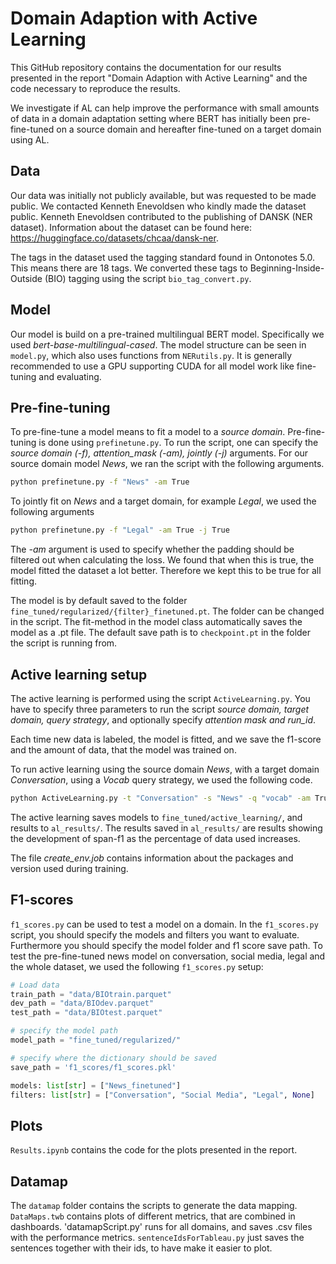 # Domain Adaption with Active Learning
This GitHub repository contains the documentation for our results presented in the report "Domain Adaption with Active Learning" and the code necessary to reproduce the results.

We investigate if AL can help improve the performance with small amounts of data in a domain adaptation setting where BERT has initially been pre-fine-tuned on a source domain and hereafter fine-tuned on a target domain using AL.

## Data
Our data was initially not publicly available, but was requested to be made public. We contacted Kenneth Enevoldsen who kindly made the dataset public. Kenneth Enevoldsen contributed to the publishing of DANSK (NER dataset). Information about the dataset can be found here: https://huggingface.co/datasets/chcaa/dansk-ner.

The tags in the dataset used the tagging standard found in Ontonotes 5.0. This means there are 18 tags. We converted these tags to Beginning-Inside-Outside (BIO) tagging using the script `bio_tag_convert.py`. 

## Model
Our model is build on a pre-trained multilingual BERT model. Specifically we used *bert-base-multilingual-cased*. The model structure can be seen in `model.py`, which also uses functions from `NERutils.py`. It is generally recommended to use a GPU supporting CUDA for all model work like fine-tuning and evaluating.

## Pre-fine-tuning
To pre-fine-tune a model means to fit a model to a *source domain*. Pre-fine-tuning is done using `prefinetune.py`. To run the script, one can specify the *source domain (-f), attention_mask (-am), jointly (-j)* arguments. For our source domain model *News*, we ran the script with the following arguments. 
```sh
python prefinetune.py -f "News" -am True
```
To jointly fit on *News* and a target domain, for example *Legal*, we used the following arguments
```sh
python prefinetune.py -f "Legal" -am True -j True
```
The *-am* argument is used to specify whether the padding should be filtered out when calculating the loss. We found that when this is true, the model fitted the dataset a lot better. Therefore we kept this to be true for all fitting.

The model is by default saved to the folder `fine_tuned/regularized/{filter}_finetuned.pt`. The folder can be changed in the script. The fit-method in the model class automatically saves the model as a .pt file. The default save path is to `checkpoint.pt` in the folder the script is running from.

## Active learning setup
The active learning is performed using the script `ActiveLearning.py`. You have to specify three parameters to run the script *source domain, target domain, query strategy*, and optionally specify *attention mask and run_id*. 

Each time new data is labeled, the model is fitted, and we save the f1-score and the amount of data, that the model was trained on.

To run active learning using the source domain *News*, with a target domain *Conversation*, using a *Vocab* query strategy, we used the following code. 
```sh
python ActiveLearning.py -t "Conversation" -s "News" -q "vocab" -am True -ri 1
```

The active learning saves models to `fine_tuned/active_learning/`, and results to `al_results/`. The results saved in `al_results/` are results showing the development of span-f1 as the percentage of data used increases. 

The file *create_env.job* contains information about the packages and version used during training. 

## F1-scores
`f1_scores.py` can be used to test a model on a domain. In the `f1_scores.py` script, you should specify the models and filters you want to evaluate. Furthermore you should specify the model folder and f1 score save path. To test the pre-fine-tuned news model on conversation, social media, legal and the whole dataset, we used the following `f1_scores.py` setup:

```python
# Load data
train_path = "data/BIOtrain.parquet"
dev_path = "data/BIOdev.parquet"
test_path = "data/BIOtest.parquet"

# specify the model path
model_path = "fine_tuned/regularized/"

# specify where the dictionary should be saved
save_path = 'f1_scores/f1_scores.pkl'

models: list[str] = ["News_finetuned"]
filters: list[str] = ["Conversation", "Social Media", "Legal", None]
```


## Plots
`Results.ipynb` contains the code for the plots presented in the report. 


## Datamap
The `datamap` folder contains the scripts to generate the data mapping. `DataMaps.twb` contains plots of different metrics, that are combined in dashboards. 'datamapScript.py' runs for all domains, and saves .csv files with the performance metrics. `sentenceIdsForTableau.py` just saves the sentences together with their ids, to have make it easier to plot. 

